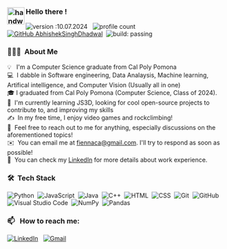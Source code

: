 
### <img alt="handwavegif" src="https://user-images.githubusercontent.com/39513876/112366216-8cfe7400-8cfe-11eb-8116-7d3dbae20e97.gif" width='40' align="left"/> Hello there !
![version :10.07.2024](https://img.shields.io/badge/version-10.07.2024-informational) &nbsp;
![profile count](https://komarev.com/ghpvc/?username=Fienna626&color=red)&nbsp;
[![GitHub AbhishekSinghDhadwal](https://img.shields.io/github/followers/Fienna626?label=follow&style=social)](https://github.com/Fienna626)&nbsp;
![build: passing](https://img.shields.io/badge/build-passing-success)
### 👨🏻‍💻 &nbsp;About Me

💡 &nbsp; I'm a Computer Science graduate from Cal Poly Pomona\
💻 &nbsp;I dabble in Software engineering, Data Analaysis, Machine learning, Artifical intelligence, and Computer Vision (Usually all in one)\
🎓&nbsp;I graduated from Cal Poly Pomona (Computer Science, Class of 2024).\
🌱 &nbsp;I'm currently learning JS3D, looking for cool open-source projects to contribute to, and improving my skills\
✍️ &nbsp;In my free time, I enjoy video games and rockclimbing!\
💬 &nbsp;Feel free to reach out to me for anything, especially discussions on the aforementioned topics!\
✉️ &nbsp;You can email me at fiennaca@gmail.com. I'll try to respond as soon as possible!\
📄 &nbsp;You can check my [LinkedIn](https://www.linkedin.com/in/Fienna626/) for more details about work experience.


### 🛠 &nbsp;Tech Stack

![Python](https://img.shields.io/badge/-Python-05122A?style=flat&logo=python)&nbsp;
![JavaScript](https://img.shields.io/badge/-JavaScript-05122A?style=flat&logo=javascript)&nbsp;
![Java](https://img.shields.io/badge/-Java-05122A?style=flat&logo=Java&logoColor=FFA518)&nbsp;
![C++](https://img.shields.io/badge/-C++-05122A?style=flat&logo=C%2B%2B&logoColor=00599C)&nbsp;
![HTML](https://img.shields.io/badge/-HTML-05122A?style=flat&logo=HTML5)&nbsp;
![CSS](https://img.shields.io/badge/-CSS-05122A?style=flat&logo=CSS3&logoColor=1572B6)&nbsp;
![Git](https://img.shields.io/badge/-Git-05122A?style=flat&logo=git)&nbsp;
![GitHub](https://img.shields.io/badge/-GitHub-05122A?style=flat&logo=github)&nbsp;
![Visual Studio Code](https://img.shields.io/badge/-Visual%20Studio%20Code-05122A?style=flat&logo=visual-studio-code&logoColor=007ACC)&nbsp;
![NumPy](https://img.shields.io/badge/numpy%20-%23013243.svg?&style=flat&logo=numpy&logoColor=white)&nbsp;
![Pandas](https://img.shields.io/badge/pandas%20-%23150458.svg?&style=flat&logo=pandas&logoColor=white)&nbsp;

### 📫 &nbsp; How to reach me:


<a href="https://www.linkedin.com/in/Fienna626/"><img alt="LinkedIn" src="https://img.shields.io/badge/linkedin%20-%230077B5.svg?&style=flat&logo=linkedin&logoColor=white"/></a> &nbsp;
<a href="mailto:fiennaca@gmail.com"><img alt="Gmail" src="https://img.shields.io/badge/Gmail-D14836?style=flat&logo=gmail&logoColor=white" /></a> &nbsp;
